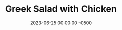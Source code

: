 ---
layout: post
title:  "Greek Salad with Chicken"
date:   2023-06-25 00:00:00 -0500
categories:
- Recipes
- Archive
permalink: /recipes/greek-salad
image: /assets/Food/Chicken/Salad/salad-cover.jpg
ing: salad-ing
facts: salad-facts
section1: Chicken
start2: Onion
section2: Vegetables & Toppings
start3: 
section3: 
start4: 
section4: 
start5: 
section5: 
Prep: 30
Rest: 
Cook: 15
Source1: 
Source2: 
whisk: https://s.samsungfood.com/oxJ8Y
tags: 
- feta
- artichoke
- lemon
- tomato
- onion
- roasted
- red
- pepper
- dressing
- lunch
- roast
- bake
- bowl
Description: My go to order at a restaurant is normally a Greek Salad with Grilled Chicken, and the addition of roasted red peppers and artichokes makes it even better. This is super healthy, and tastes great with all the vegetables, meat, and feta. This also works well as a side without the meat too, or pair it with my <a href="pita">Whole Wheat Pita Bread</a> for a Greek Salad Pocket Pita
Instructions:
- Cut the chicken into cutlets and pound to even thickness. Add chicken to a bowl with seasonings (onion and garlic powder, paprika, chili powder, salt, and thyme) and oil. Mix. Transfer to a parchment lined cookie sheet. Chill in the fridge for a few hours if desired<br><br>

- Bake chicken on a parchment lined sheet for 12-15 minutes at 400F. Set aside<br><br>
- <center><img src="/assets/Food/Chicken/Salad/salad-2.jpg" alt="" class="instruction-image"></center><br>

- Drain and rinse the chickpeas, red peppers, and artichokes. Cut the artichokes, and add all 3 to a large bowl<br><br>

- Cut up all the vegetables and add to bowl with the feta<br><br>
- <center><img src="/assets/Food/Chicken/Salad/salad-4.jpg" alt="" class="instruction-image"></center><br>

- Let chicken rest until all vegetables are cut up. Dice the chicken small, and add to the bowl. Optionally serve with Italian dressing
---